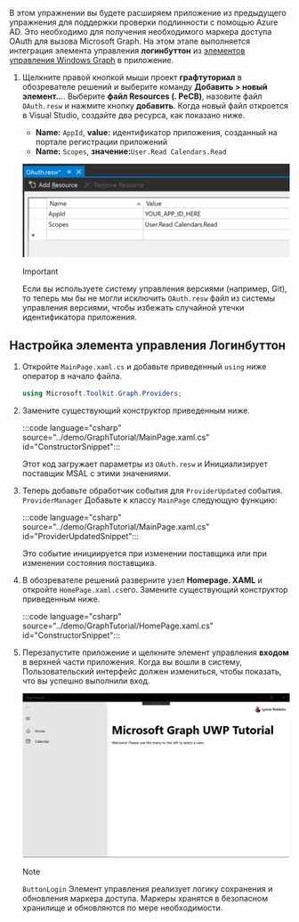 <!-- markdownlint-disable MD002 MD041 -->

В этом упражнении вы будете расширяем приложение из предыдущего упражнения для поддержки проверки подлинности с помощью Azure AD. Это необходимо для получения необходимого маркера доступа OAuth для вызова Microsoft Graph. На этом этапе выполняется интеграция элемента управления **логинбуттон** из [элементов управления Windows Graph](https://github.com/windows-toolkit/Graph-Controls) в приложение.

1. Щелкните правой кнопкой мыши проект **графтуториал** в обозревателе решений и выберите команду **Добавить > новый элемент..**.. Выберите **файл Resources (. РеСВ)**, назовите файл `OAuth.resw` и нажмите кнопку **добавить**. Когда новый файл откроется в Visual Studio, создайте два ресурса, как показано ниже.

    - **Name:** `AppId`, **value:** идентификатор приложения, созданный на портале регистрации приложений
    - **Name:** `Scopes`, **значение:**`User.Read Calendars.Read`

    ![Снимок экрана: файл OAuth. РеСВ в редакторе Visual Studio](./images/edit-resources-01.png)

    > [!IMPORTANT]
    > Если вы используете систему управления версиями (например, Git), то теперь мы бы не могли исключить `OAuth.resw` файл из системы управления версиями, чтобы избежать случайной утечки идентификатора приложения.

## <a name="configure-the-loginbutton-control"></a>Настройка элемента управления Логинбуттон

1. Откройте `MainPage.xaml.cs` и добавьте приведенный `using` ниже оператор в начало файла.

    ```csharp
    using Microsoft.Toolkit.Graph.Providers;
    ```

1. Замените существующий конструктор приведенным ниже.

    :::code language="csharp" source="../demo/GraphTutorial/MainPage.xaml.cs" id="ConstructorSnippet":::

    Этот код загружает параметры из `OAuth.resw` и Инициализирует поставщик MSAL с этими значениями.

1. Теперь добавьте обработчик события для `ProviderUpdated` события. `ProviderManager` Добавьте к классу `MainPage` следующую функцию:

    :::code language="csharp" source="../demo/GraphTutorial/MainPage.xaml.cs" id="ProviderUpdatedSnippet":::

    Это событие инициируется при изменении поставщика или при изменении состояния поставщика.

1. В обозревателе решений разверните узел **Homepage. XAML** и откройте `HomePage.xaml.cs`его. Замените существующий конструктор приведенным ниже.

    :::code language="csharp" source="../demo/GraphTutorial/HomePage.xaml.cs" id="ConstructorSnippet":::

1. Перезапустите приложение и щелкните элемент управления **входом** в верхней части приложения. Когда вы вошли в систему, Пользовательский интерфейс должен измениться, чтобы показать, что вы успешно выполнили вход.

    ![Снимок экрана приложения после входа](./images/add-aad-auth-01.png)

    > [!NOTE]
    > `ButtonLogin` Элемент управления реализует логику сохранения и обновления маркера доступа. Маркеры хранятся в безопасном хранилище и обновляются по мере необходимости.
